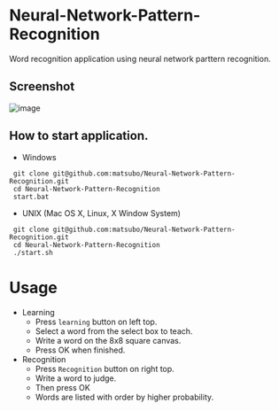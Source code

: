 Neural-Network-Pattern-Recognition
===

Word recognition application using neural network parttern recognition.


Screenshot
---

![image](https://cloud.githubusercontent.com/assets/98103/12286714/17aae91c-ba0a-11e5-8754-e17234a38e0e.png)


How to start application.
---

- Windows

```
 git clone git@github.com:matsubo/Neural-Network-Pattern-Recognition.git
 cd Neural-Network-Pattern-Recognition
 start.bat
```


- UNIX (Mac OS X, Linux, X Window System)

```
 git clone git@github.com:matsubo/Neural-Network-Pattern-Recognition.git
 cd Neural-Network-Pattern-Recognition
 ./start.sh
```

Usage
===

- Learning
  - Press `learning` button on left top.
  - Select a word from the select box to teach.
  - Write a word on the 8x8 square canvas.
  - Press OK when finished.
- Recognition
  - Press `Recognition` button on right top.
  - Write a word to judge.
  - Then press OK
  - Words are listed with order by higher probability.
 
